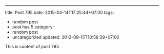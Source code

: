 ---
title: Post 795
date: 2015-04-14T17:25:44+07:00
tags:
  - random post
  - post has 5
category:
  - random post
  - uncategorized
updated: 2012-09-15T13:59:39+07:00

This is content of post 795
